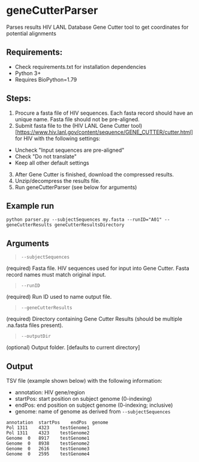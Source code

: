 # geneCutterParser
Parses results HIV LANL Database Gene Cutter tool to get coordinates for potential alignments

## Requirements:
- Check requirements.txt for installation dependencies
- Python 3+
- Requires BioPython=1.79

## Steps:
1. Procure a fasta file of HIV sequences. Each fasta record should have an unique name. Fasta file should not be pre-aligned.
2. Submit fasta file to the (HIV LANL Gene Cutter tool)[https://www.hiv.lanl.gov/content/sequence/GENE_CUTTER/cutter.html] for HIV with the following settings:
  - Uncheck "Input sequences are pre-aligned"
  - Check "Do not translate"
  - Keep all other default settings
3. After Gene Cutter is finished, download the compressed results.
4. Unzip/decompress the results file.
5. Run geneCutterParser (see below for arguments)

## Example run
```{bash}
python parser.py --subjectSequences my.fasta --runID="A01" --geneCutterResults geneCutterResultsDirectory
```

## Arguments
> `--subjectSequences`

(required) Fasta file. HIV sequences used for input into Gene Cutter. Fasta record names must match original input.

> `--runID`

(required) Run ID used to name output file.

> `--geneCutterResults`

(required) Directory containing Gene Cutter Results (should be multiple .na.fasta files present).

> `--outputDir`

(optional) Output folder. [defaults to current directory]

## Output
TSV file (example shown below) with the following information:
- annotation: HIV gene/region
- startPos: start position on subject genome (0-indexing)
- endPos: end position on subject genome (0-indexing; inclusive)
- genome: name of genome as derived from `--subjectSequences`


```
annotation	startPos	endPos	genome
Pol	1311	4323	testGenome1
Pol	1311	4323	testGenome2
Genome	0	8917	testGenome1
Genome	0	8938	testGenome2
Genome	0	2616	testGenome3
Genome	0	2595	testGenome4
```
